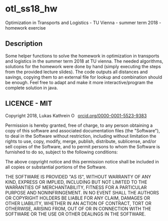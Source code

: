 # otl_ss18_hw
Optimization in Transports and Logistics - TU Vienna - summer term 2018 - homework exercise

## Description

Some helper functions to solve the homework in optimization in transports and logistics in the summer term 2018 at TU vienna. The needed algorithms, solutions for the homework were done by hand (simply executing the steps from the provided lecture slides). The code outputs all distances and savings, copying them to an external file for lookup and combination should be enough. Feel free to adapt and make it more interactive/program the complete solution in java.

## LICENCE - MIT

Copyright 2018, Lukas Kathrein <a href="https://orcid.org/0000-0001-5523-9383" target="orcid.widget" rel="noopener noreferrer" style="vertical-align:top;"><img src="https://orcid.org/sites/default/files/images/orcid_16x16.png" style="width:1em;margin-right:.5em;" alt="ORCID iD icon">orcid.org/0000-0001-5523-9383</a>

Permission is hereby granted, free of charge, to any person obtaining a copy of this software and associated documentation files (the "Software"), to deal in the Software without restriction, including without limitation the rights to use, copy, modify, merge, publish, distribute, sublicense, and/or sell copies of the Software, and to permit persons to whom the Software is furnished to do so, subject to the following conditions:

The above copyright notice and this permission notice shall be included in all copies or substantial portions of the Software.

THE SOFTWARE IS PROVIDED "AS IS", WITHOUT WARRANTY OF ANY KIND, EXPRESS OR IMPLIED, INCLUDING BUT NOT LIMITED TO THE WARRANTIES OF MERCHANTABILITY, FITNESS FOR A PARTICULAR PURPOSE AND NONINFRINGEMENT. IN NO EVENT SHALL THE AUTHORS OR COPYRIGHT HOLDERS BE LIABLE FOR ANY CLAIM, DAMAGES OR OTHER LIABILITY, WHETHER IN AN ACTION OF CONTRACT, TORT OR OTHERWISE, ARISING FROM, OUT OF OR IN CONNECTION WITH THE SOFTWARE OR THE USE OR OTHER DEALINGS IN THE SOFTWARE.
